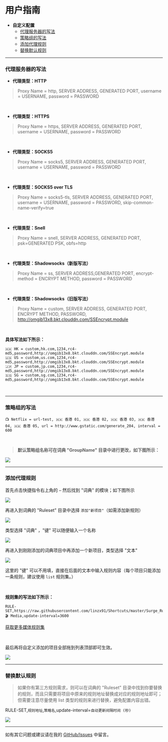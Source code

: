 # 用户指南

* **自定义配置**
    * [代理服务器的写法](#proxy)
    * [策略组的写法](#group)
    * [添加代理规则](#addrule)
    * [替换默认规则](#replace)

-------

### 代理服务器的写法
<a id="proxy"></a>

* **代理类型：HTTP**

> Proxy Name = http, SERVER ADDRESS, GENERATED PORT, username = USERNAME, password = PASSWORD

<br />

* **代理类型：HTTPS**

> Proxy Name = https, SERVER ADDRESS, GENERATED PORT, username = USERNAME, password = PASSWORD

<br />

* **代理类型：SOCKS5**

> Proxy Name = socks5, SERVER ADDRESS, GENERATED PORT, username = USERNAME, password = PASSWORD

<br />

* **代理类型：SOCKS5 over TLS**

> Proxy Name = socks5-tls, SERVER ADDRESS, GENERATED PORT, username = USERNAME, password = PASSWORD, skip-common-name-verify=true

<br />

* **代理类型：Snell**

> Proxy Name = snell, SERVER ADDRESS, GENERATED PORT, psk=GENERATED PSK, obfs=http

<br />

* **代理类型：Shadowsocks（新版写法）**

> Proxy Name = ss, SERVER ADDRESS,GENERATED PORT, encrypt-method = ENCRYPT METHOD, password = PASSWORD

<br />

* **代理类型：Shadowsocks（旧版写法）**

> Proxy Name = custom, SERVER ADDRESS, GENERATED PORT, ENCRYPT METHOD, PASSWORD, http://omgib13x8.bkt.clouddn.com/SSEncrypt.module

<br />

**具体写法如下所示：**

```
🇭🇰 HK = custom,hk.com,1234,rc4-md5,password,http://omgib13x8.bkt.clouddn.com/SSEncrypt.module
🇺🇸 US = custom,us.com,1234,rc4-md5,password,http://omgib13x8.bkt.clouddn.com/SSEncrypt.module
🇯🇵 JP = custom,jp.com,1234,rc4-md5,password,http://omgib13x8.bkt.clouddn.com/SSEncrypt.module
🇸🇬 SG = custom,sg.com,1234,rc4-md5,password,http://omgib13x8.bkt.clouddn.com/SSEncrypt.module
```
<br />

-------

### 策略组的写法
<a id="group"></a>

```
📺 Netflix = url-test, 🇭🇰 香港 01, 🇭🇰 香港 02, 🇭🇰 香港 03, 🇭🇰 香港 04, 🇭🇰 香港 05, url = http://www.gstatic.com/generate_204, interval = 600
```

<br />

> **默认策略组名称可在词典 "GroupName" 目录中进行更改，如下图所示：**

![](https://raw.githubusercontent.com/linzx91/Shortcuts/master/Images/Group_Name.png)
<br />

-------

### 添加代理规则
<a id="addrule"></a>

首先点击快捷指令右上角的 `⋯` 然后找到 "词典" 的模块；如下图所示

![](https://raw.githubusercontent.com/linzx91/Shortcuts/master/Images/Add_Rules_01.png)
<br />

再进入到词典的 "Ruleset" 目录中选择 `添加"新项目"`（如需添加新规则）

![](https://raw.githubusercontent.com/linzx91/Shortcuts/master/Images/Add_Rules_02.png)
<br />

类型选择 "词典" ，"键" 可以随便输入一个名称

![](https://raw.githubusercontent.com/linzx91/Shortcuts/master/Images/Add_Rules_03.png)
<br />

再进入到刚刚添加的词典项目中再添加一个新项目，类型选择 "文本"

![](https://raw.githubusercontent.com/linzx91/Shortcuts/master/Images/Add_Rules_04.png)
<br />

这里的 "键" 可以不用填，直接在后面的文本中输入规则内容（每个项目只能添加一条规则，建议使用 `list` 规则集。）

<br />

**规则集的写法如下所示：**

```
RULE-SET,https://raw.githubusercontent.com/linzx91/Shortcuts/master/Surge_Rule_Updater/Ruleset/Media/Netflix.list,🎬 Media,update-interval=3600
```

[获取更多媒体规则集](https://github.com/linzx91/Shortcuts/tree/master/Surge_Rule_Updater/Ruleset/Media)

<br />

最后再将自定义添加的项目全部拖到列表顶部即可生效。

![](https://raw.githubusercontent.com/linzx91/Shortcuts/master/Images/Add_Rules_05.png)
<br />

-------

### 替换默认规则
<a id="replace"></a>

> 如果你有第三方规则需求，则可以在词典的 "Ruleset" 目录中找到你要替换的规则，而且只需要将项目中原来的规则地址替换成对应的规则地址即可；但需要注意尽量使用 list 类型的规则来进行替换，避免配置内容出错。

RULE-SET,`规则地址`,`策略名`,update-interval=`自动更新间隔时间 (秒)`

![](https://raw.githubusercontent.com/linzx91/Shortcuts/master/Images/Add_Rules_06.png)
<br />

-------

如有其它问题或建议请在我的 [GitHub/Issues](https://github.com/linzx91/Shortcuts/issues) 中留言。